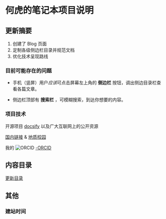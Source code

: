 # 何虎的笔记本项目说明

## 更新摘要

1. 创建了 Blog 页面
1. 定制各级侧边栏目录并规范文档
1. 优化技术呈现路线

### 目前可能存在的问题

- 手机（竖屏）用户*应该*可点击屏幕左上角的 **侧边栏** 按钮，调出侧边目录栏查看各篇文章。

- 侧边栏顶部有 **搜索栏** ，可模糊搜索，到达你想要的内容。

### 项目技术

开源项目 [docsify](https://github.com/docsifyjs/docsify/) 以及广大互联网上的公开资源

[国内链接](https://tigerhall.gitee.io/blog) &
[地质校园](https://tigerhall.gitee.io)

我的 ![ORCID](../../assect/pic/orcid.svg ":no-zoom :size=16")  [-ORCID](https://orcid.org/0000-0002-6962-8707)

## 内容目录

[更新目录](./summary.md ':include')

## 其他

### 建站时间 <!-- :id=sitetime -->
